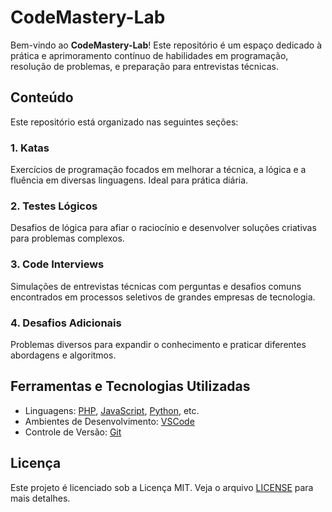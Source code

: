 # CodeMastery-Lab

Bem-vindo ao **CodeMastery-Lab**! Este repositório é um espaço dedicado à prática e aprimoramento contínuo de habilidades em programação, resolução de problemas, e preparação para entrevistas técnicas.

## Conteúdo

Este repositório está organizado nas seguintes seções:

### 1. **Katas**
Exercícios de programação focados em melhorar a técnica, a lógica e a fluência em diversas linguagens. Ideal para prática diária.

### 2. **Testes Lógicos**
Desafios de lógica para afiar o raciocínio e desenvolver soluções criativas para problemas complexos.

### 3. **Code Interviews**
Simulações de entrevistas técnicas com perguntas e desafios comuns encontrados em processos seletivos de grandes empresas de tecnologia.

### 4. **Desafios Adicionais**
Problemas diversos para expandir o conhecimento e praticar diferentes abordagens e algoritmos.

## Ferramentas e Tecnologias Utilizadas

- Linguagens: [PHP](https://www.php.net/), [JavaScript](https://developer.mozilla.org/en-US/docs/Web/JavaScript), [Python](https://www.python.org/), etc.
- Ambientes de Desenvolvimento: [VSCode](https://code.visualstudio.com/)
- Controle de Versão: [Git](https://git-scm.com/)

## Licença

Este projeto é licenciado sob a Licença MIT. Veja o arquivo [LICENSE](LICENSE) para mais detalhes.

